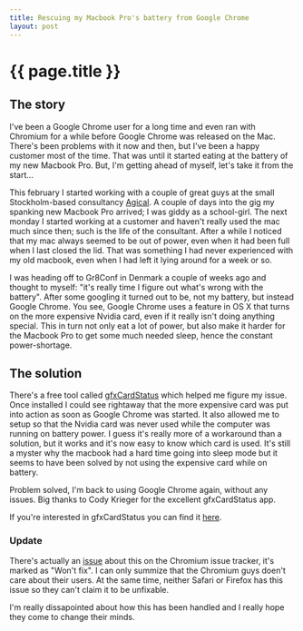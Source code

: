 ```yaml
---
title: Rescuing my Macbook Pro's battery from Google Chrome
layout: post
---
```


{{ page.title }}
================

## The story

I've been a Google Chrome user for a long time and even ran with Chromium for a while before Google Chrome was released on the Mac. There's been problems with it now and then, but I've been a happy customer most of the time. That was until it started eating at the battery of my new Macbook Pro. But, I'm getting ahead of myself, let's take it from the start...

This february I started working with a couple of great guys at the small Stockholm-based consultancy [Agical](http://agical.se/). A couple of days into the gig my spanking new Macbook Pro arrived; I was giddy as a school-girl. The next monday I started working at a customer and haven't really used the mac much since then; such is the life of the consultant. After a while I noticed that my mac always seemed to be out of power, even when it had been full when I last closed the lid. That was something I had never experienced with my old macbook, even when I had left it lying around for a week or so.

I was heading off to Gr8Conf in Denmark a couple of weeks ago and thought to myself: "it's really time I figure out what's wrong with the battery". After some googling it turned out to be, not my battery, but instead Google Chrome. You see, Google Chrome uses a feature in OS X that turns on the more expensive Nvidia card, even if it really isn't doing anything special. This in turn not only eat a lot of power, but also make it harder for the Macbook Pro to get some much needed sleep, hence the constant power-shortage.

## The solution

There's a free tool called [gfxCardStatus](http://codykrieger.com/gfxCardStatus) which helped me figure my issue. Once installed I could see rightaway that the more expensive card was put into action as soon as Google Chrome was started. It also allowed me to setup so that the Nvidia card was never used while the computer was running on battery power. I guess it's really more of a workaround than a solution, but it works and it's now easy to know which card is used. It's still a myster why the macbook had a hard time going into sleep mode but it seems to have been solved by not using the expensive card while on battery.

Problem solved, I'm back to using Google Chrome again, without any
issues. Big thanks to Cody Krieger for the excellent gfxCardStatus app.

If you're interested in gfxCardStatus you can find it [here](http://codykrieger.com/gfxCardStatus).

### Update

There's actually an [issue](http://code.google.com/p/chromium/issues/detail?id=43138) about this on the Chromium issue tracker, it's marked as "Won't fix". I can only summize that the Chromium guys doen't care about their users. At the same time, neither Safari or Firefox has this issue so they can't claim it to be unfixable.

I'm really dissapointed about how this has been handled and I really hope they come to change their minds.
